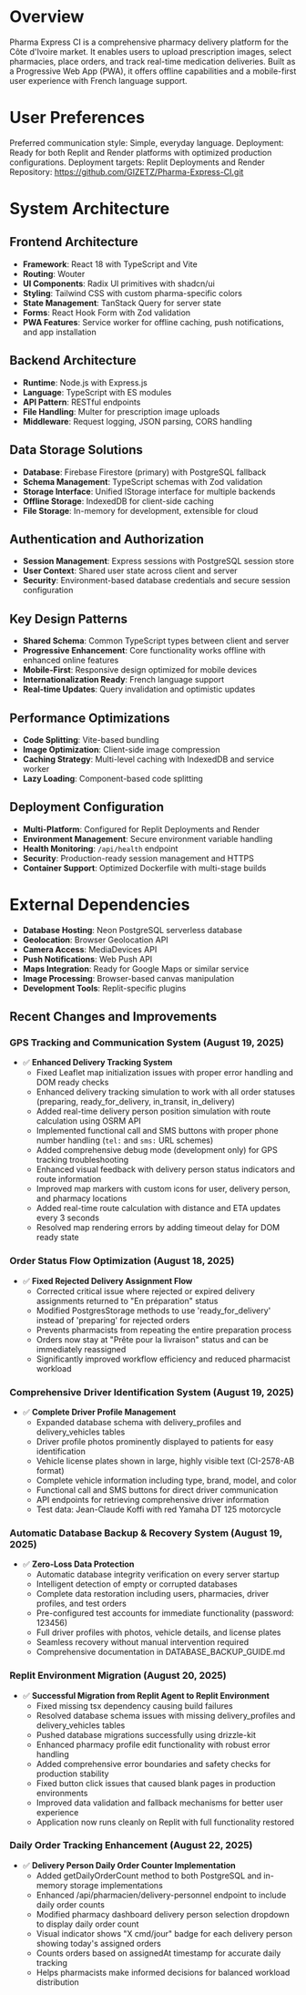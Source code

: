 # Overview

Pharma Express CI is a comprehensive pharmacy delivery platform for the Côte d'Ivoire market. It enables users to upload prescription images, select pharmacies, place orders, and track real-time medication deliveries. Built as a Progressive Web App (PWA), it offers offline capabilities and a mobile-first user experience with French language support.

# User Preferences

Preferred communication style: Simple, everyday language.
Deployment: Ready for both Replit and Render platforms with optimized production configurations.
Deployment targets: Replit Deployments and Render
Repository: https://github.com/GIZETZ/Pharma-Express-CI.git

# System Architecture

## Frontend Architecture
- **Framework**: React 18 with TypeScript and Vite
- **Routing**: Wouter
- **UI Components**: Radix UI primitives with shadcn/ui
- **Styling**: Tailwind CSS with custom pharma-specific colors
- **State Management**: TanStack Query for server state
- **Forms**: React Hook Form with Zod validation
- **PWA Features**: Service worker for offline caching, push notifications, and app installation

## Backend Architecture
- **Runtime**: Node.js with Express.js
- **Language**: TypeScript with ES modules
- **API Pattern**: RESTful endpoints
- **File Handling**: Multer for prescription image uploads
- **Middleware**: Request logging, JSON parsing, CORS handling

## Data Storage Solutions
- **Database**: Firebase Firestore (primary) with PostgreSQL fallback
- **Schema Management**: TypeScript schemas with Zod validation
- **Storage Interface**: Unified IStorage interface for multiple backends
- **Offline Storage**: IndexedDB for client-side caching
- **File Storage**: In-memory for development, extensible for cloud

## Authentication and Authorization
- **Session Management**: Express sessions with PostgreSQL session store
- **User Context**: Shared user state across client and server
- **Security**: Environment-based database credentials and secure session configuration

## Key Design Patterns
- **Shared Schema**: Common TypeScript types between client and server
- **Progressive Enhancement**: Core functionality works offline with enhanced online features
- **Mobile-First**: Responsive design optimized for mobile devices
- **Internationalization Ready**: French language support
- **Real-time Updates**: Query invalidation and optimistic updates

## Performance Optimizations
- **Code Splitting**: Vite-based bundling
- **Image Optimization**: Client-side image compression
- **Caching Strategy**: Multi-level caching with IndexedDB and service worker
- **Lazy Loading**: Component-based code splitting

## Deployment Configuration
- **Multi-Platform**: Configured for Replit Deployments and Render
- **Environment Management**: Secure environment variable handling
- **Health Monitoring**: `/api/health` endpoint
- **Security**: Production-ready session management and HTTPS
- **Container Support**: Optimized Dockerfile with multi-stage builds

# External Dependencies

- **Database Hosting**: Neon PostgreSQL serverless database
- **Geolocation**: Browser Geolocation API
- **Camera Access**: MediaDevices API
- **Push Notifications**: Web Push API
- **Maps Integration**: Ready for Google Maps or similar service
- **Image Processing**: Browser-based canvas manipulation
- **Development Tools**: Replit-specific plugins

## Recent Changes and Improvements

### GPS Tracking and Communication System (August 19, 2025)
- ✅ **Enhanced Delivery Tracking System**
  - Fixed Leaflet map initialization issues with proper error handling and DOM ready checks
  - Enhanced delivery tracking simulation to work with all order statuses (preparing, ready_for_delivery, in_transit, in_delivery)
  - Added real-time delivery person position simulation with route calculation using OSRM API
  - Implemented functional call and SMS buttons with proper phone number handling (`tel:` and `sms:` URL schemes)
  - Added comprehensive debug mode (development only) for GPS tracking troubleshooting
  - Enhanced visual feedback with delivery person status indicators and route information
  - Improved map markers with custom icons for user, delivery person, and pharmacy locations
  - Added real-time route calculation with distance and ETA updates every 3 seconds
  - Resolved map rendering errors by adding timeout delay for DOM ready state

### Order Status Flow Optimization (August 18, 2025)
- ✅ **Fixed Rejected Delivery Assignment Flow**
  - Corrected critical issue where rejected or expired delivery assignments returned to "En préparation" status
  - Modified PostgresStorage methods to use 'ready_for_delivery' instead of 'preparing' for rejected orders
  - Prevents pharmacists from repeating the entire preparation process
  - Orders now stay at "Prête pour la livraison" status and can be immediately reassigned
  - Significantly improved workflow efficiency and reduced pharmacist workload

### Comprehensive Driver Identification System (August 19, 2025)
- ✅ **Complete Driver Profile Management**
  - Expanded database schema with delivery_profiles and delivery_vehicles tables
  - Driver profile photos prominently displayed to patients for easy identification
  - Vehicle license plates shown in large, highly visible text (CI-2578-AB format)
  - Complete vehicle information including type, brand, model, and color
  - Functional call and SMS buttons for direct driver communication
  - API endpoints for retrieving comprehensive driver information
  - Test data: Jean-Claude Koffi with red Yamaha DT 125 motorcycle

### Automatic Database Backup & Recovery System (August 19, 2025)
- ✅ **Zero-Loss Data Protection**
  - Automatic database integrity verification on every server startup
  - Intelligent detection of empty or corrupted databases
  - Complete data restoration including users, pharmacies, driver profiles, and test orders
  - Pre-configured test accounts for immediate functionality (password: 123456)
  - Full driver profiles with photos, vehicle details, and license plates
  - Seamless recovery without manual intervention required
  - Comprehensive documentation in DATABASE_BACKUP_GUIDE.md

### Replit Environment Migration (August 20, 2025)
- ✅ **Successful Migration from Replit Agent to Replit Environment**
  - Fixed missing tsx dependency causing build failures
  - Resolved database schema issues with missing delivery_profiles and delivery_vehicles tables
  - Pushed database migrations successfully using drizzle-kit
  - Enhanced pharmacy profile edit functionality with robust error handling
  - Added comprehensive error boundaries and safety checks for production stability
  - Fixed button click issues that caused blank pages in production environments
  - Improved data validation and fallback mechanisms for better user experience
  - Application now runs cleanly on Replit with full functionality restored

### Daily Order Tracking Enhancement (August 22, 2025)
- ✅ **Delivery Person Daily Order Counter Implementation**
  - Added getDailyOrderCount method to both PostgreSQL and in-memory storage implementations
  - Enhanced /api/pharmacien/delivery-personnel endpoint to include daily order counts
  - Modified pharmacy dashboard delivery person selection dropdown to display daily order count
  - Visual indicator shows "X cmd/jour" badge for each delivery person showing today's assigned orders
  - Counts orders based on assignedAt timestamp for accurate daily tracking
  - Helps pharmacists make informed decisions for balanced workload distribution
